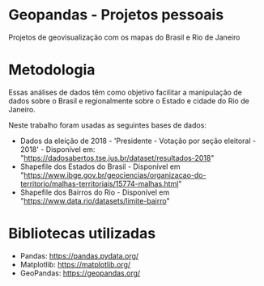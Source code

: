 # Geopandas - Projetos pessoais
Projetos de geovisualização com os mapas do Brasil e Rio de Janeiro

# Metodologia
Essas análises de dados têm como objetivo facilitar a manipulação de dados sobre o Brasil e regionalmente sobre o Estado e cidade do Rio de Janeiro.

Neste trabalho foram usadas as seguintes bases de dados:
- Dados da eleição de 2018 - 'Presidente - Votação por seção eleitoral - 2018' - Disponível em: "https://dadosabertos.tse.jus.br/dataset/resultados-2018"
- Shapefile dos Estados do Brasil - Disponível em "https://www.ibge.gov.br/geociencias/organizacao-do-territorio/malhas-territoriais/15774-malhas.html"
- Shapefile dos Bairros do Rio - Disponível em "https://www.data.rio/datasets/limite-bairro"

# Bibliotecas utilizadas
  - Pandas: https://pandas.pydata.org/ 
  - Matplotlib: https://matplotlib.org/ 
  - GeoPandas: https://geopandas.org/
